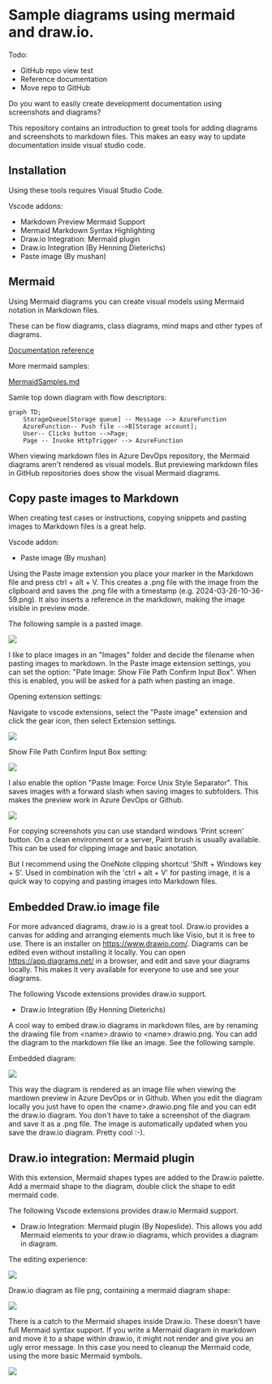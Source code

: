 # Sample diagrams using mermaid and draw.io.

Todo: 
- GitHub repo view test
- Reference documentation
- Move repo to GitHub

Do you want to easily create development documentation using screenshots and diagrams? 

This repository contains an introduction to great tools for adding diagrams and screenshots to markdown files. This makes an easy way to update documentation inside visual studio code. 

## Installation

Using these tools requires Visual Studio Code. 

Vscode addons:
- Markdown Preview Mermaid Support
- Mermaid Markdown Syntax Highlighting
- Draw.io Integration: Mermaid plugin
- Draw.io Integration (By Henning Dieterichs)
- Paste image (By mushan)

## Mermaid

Using Mermaid diagrams you can create visual models using Mermaid notation in Markdown files. 

These can be flow diagrams, class diagrams, mind maps and other types of diagrams. 

[Documentation reference](https://mermaid.js.org/syntax/examples.html)

More mermaid samples:

[MermaidSamples.md](MermaidSamples.md)


Samle top down diagram with flow descriptors:

```mermaid
graph TD;
    StorageQueue[Storage queue] -- Message --> AzureFunction
    AzureFunction-- Push file -->B[Storage account];
    User-- Clicks button -->Page;
    Page -- Invoke HttpTrigger --> AzureFunction
```

When viewing markdown files in Azure DevOps repository, the Mermaid diagrams aren't rendered as visual models. But previewing markdown files in GitHub repositories does show the visual Mermaid diagrams. 

## Copy paste images to Markdown

When creating test cases or instructions, copying snippets and pasting images to Markdown files is a great help. 

Vscode addon:
- Paste image (By mushan)

Using the Paste image extension you place your marker in the Markdown file and press ctrl + alt + V. This creates a .png file with the image from the clipboard and saves the .png file with a timestamp (e.g. 2024-03-26-10-36-59.png). It also inserts a reference in the markdown, making the image visible in preview mode. 

The following sample is a pasted image. 

![](2024-03-26-10-36-59.png)

I like to place images in an "Images" folder and decide the filename when pasting images to markdown. In the Paste image extension settings, you can set the option: "Pate Image: Show File Path Confirm Input Box". When this is enabled, you will be asked for a path when pasting an image. 

Opening extension settings:

Navigate to vscode extensions, select the "Paste image" extension and click the gear icon, then select Extension settings.

![](Images/PasteImageSettings.png)

Show File Path Confirm Input Box setting:

![](Images/PasteImageSettingInputBox.png)

I also enable the option "Paste Image: Force Unix Style Separator". This saves images with a forward slash when saving images to subfolders. This makes the preview work in Azure DevOps or Github. 

![](Images/PasteImageSettingsUnixFormat.png)

For copying screenshots you can use standard windows 'Print screen' button. On a clean environment or a server, Paint brush is usually available. This can be used for clipping image and basic anotation. 

But I recommend using the OneNote clipping shortcut 'Shift + Windows key + S'. Used in combination wih the 'ctrl + alt + V' for pasting image, it is a quick way to copying and pasting images into Markdown files.


## Embedded Draw.io image file

For more advanced diagrams, draw.io is a great tool. Draw.io provides a canvas for adding and arranging elements much like Visio, but it is free to use. There is an installer on https://www.drawio.com/. Diagrams can be edited even without installing it locally. You can open https://app.diagrams.net/ in a browser, and edit and save your diagrams locally. This makes it very available for everyone to use and see your diagrams. 

The following Vscode extensions provides draw.io support. 

- Draw.io Integration (By Henning Dieterichs)

A cool way to embed draw.io diagrams in markdown files, are by renaming the drawing file from \<name\>.drawio to \<name\>.drawio.png. You can add the diagram to the markdown file like an image. See the following sample. 

Embedded diagram:

![](embedded.drawio.png)

This way the diagram is rendered as an image file when viewing the mardown preview in Azure DevOps or in Github. When you edit the diagram locally you just have to open the \<name\>.drawio.png file and you can edit the draw.io diagram. You don't have to take a screenshot of the diagram and save it as a .png file. The image is automatically updated when you save the draw.io diagram. Pretty cool :-). 


## Draw.io integration: Mermaid plugin

With this extension, Mermaid shapes types are added to the Draw.io palette. Add a mermaid shape to the diagram, double click the shape to edit mermaid code. 

The following Vscode extensions provides draw.io Mermaid support.

- Draw.io Integration: Mermaid plugin (By Nopeslide). This allows you add Mermaid elements to your draw.io diagrams, which provides a diagram in diagram.

The editing experience:

![](Images/MermaidDrawio.png)

Draw.io diagram as file png, containing a mermaid diagram shape:

![](mermaid.drawio.png)

There is a catch to the Mermaid shapes inside Draw.io. These doesn't have full Mermaid syntax support. If you write a Mermaid diagram in markdown and move it to a shape within draw.io, it might not render and give you an ugly error message. In this case you need to cleanup the Mermaid code, using the more basic Mermaid symbols. 

![](Images/DrawIoMermaidError.png)
